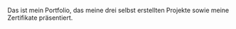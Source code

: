 

Das ist mein Portfolio, das meine drei selbst erstellten Projekte sowie meine Zertifikate präsentiert.
